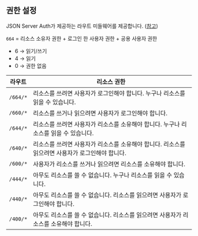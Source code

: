 ## 권한 설정

JSON Server Auth가 제공하는 라우트 미들웨어를 제공합니다. ([참고](https://github.com/jeremyben/json-server-auth?search=1%23authorization-flow-%EF%B8%8F#setup-permissions-))

`664` = 리소스 소유자 권한 + 로그인 한 사용자 권한 + 공용 사용자 권한

- 6 → 읽기/쓰기
- 4 → 읽기
- 0 → 권한 없음


| 라우트 | 리소스 권한
| --- | ---
| `/664/*` | 리소스를 쓰려면 사용자가 로그인해야 합니다. 누구나 리소스를 읽을 수 있습니다.
| `/660/*` | 리소스를 쓰거나 읽으려면 사용자가 로그인해야 합니다.
| `/644/*` | 리소스를 쓰려면 사용자가 리소스를 소유해야 합니다. 누구나 리소스를 읽을 수 있습니다.
| `/640/*` | 리소스를 쓰려면 사용자가 리소스를 소유해야 합니다. 리소스를 읽으려면 사용자가 로그인해야 합니다.
| `/600/*` | 사용자가 리소스를 쓰거나 읽으려면 리소스를 소유해야 합니다.
| `/444/*` | 아무도 리소스를 쓸 수 없습니다. 누구나 리소스를 읽을 수 있습니다.
| `/440/*` | 아무도 리소스를 쓸 수 없습니다. 리소스를 읽으려면 사용자가 로그인해야 합니다.
| `/400/*` | 아무도 리소스를 쓸 수 없습니다. 리소스를 읽으려면 사용자가 리소스를 소유해야 합니다.